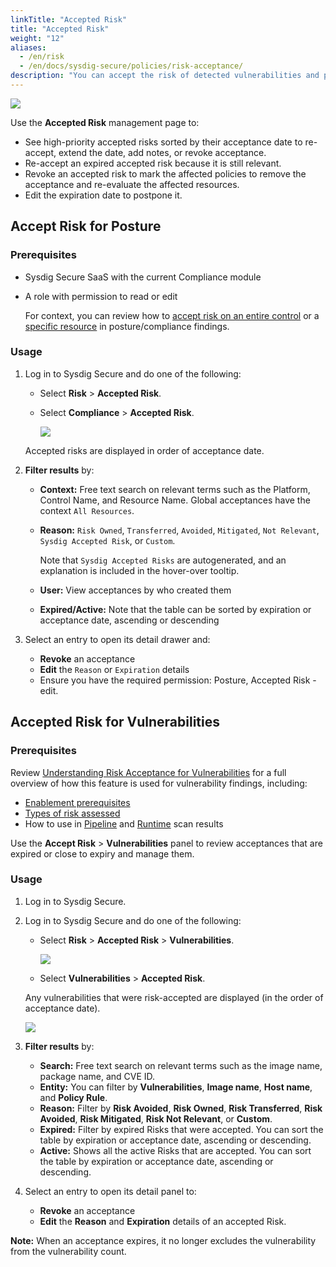 ```yaml
---
linkTitle: "Accepted Risk"
title: "Accepted Risk"
weight: "12"
aliases:
  - /en/risk
  - /en/docs/sysdig-secure/policies/risk-acceptance/
description: "You can accept the risk of detected vulnerabilities and posture/compliance violations. This topic describes how to use the **Accepted Risk** page to collate and manage accepted risks."
---
```


![](/image/accepted_risk.png)

Use the **Accepted Risk** management page to:

- See high-priority accepted risks sorted by their acceptance date to re-accept, extend the date, add notes, or revoke acceptance.
- Re-accept an expired accepted risk because it is still relevant.
- Revoke an accepted risk to mark the affected policies to remove the acceptance and re-evaluate the affected resources.
- Edit the expiration date to postpone it.

## Accept Risk for Posture

### Prerequisites

- Sysdig Secure SaaS with the current Compliance module

- A role with permission to read or edit

  For context, you can review how to [accept risk on an entire control](/en/docs/sysdig-secure/posture/compliance/#accept-risk-globally-on-a-control) or a [specific resource](/en/docs/sysdig-secure/posture/compliance/#option-accept-risk-on-a-resource) in posture/compliance findings.

### Usage

1. Log in to Sysdig Secure and do one of the following:

   - Select **Risk** > **Accepted Risk**.

   - Select **Compliance** > **Accepted Risk**.

     ![](/image/ra_posture_detail.png)

   Accepted risks are displayed in order of acceptance date.

2. **Filter results** by:

   - **Context:** Free text search on relevant terms such as the Platform, Control Name, and Resource Name. Global acceptances have the context `All Resources`.

   - **Reason:** `Risk Owned`, `Transferred`, `Avoided`, `Mitigated`, `Not Relevant`, `Sysdig Accepted Risk`, or `Custom`.

     Note that `Sysdig Accepted Risks` are autogenerated, and an explanation is included in the hover-over tooltip.

   - **User:** View acceptances by who created them

   - **Expired/Active:** Note that the table can be sorted by expiration or acceptance date, ascending or descending

3. Select an entry to open its detail drawer and:

   - **Revoke** an acceptance
   - **Edit** the `Reason` or `Expiration` details
   - Ensure you have the required permission: Posture, Accepted Risk - edit.

## Accepted Risk for Vulnerabilities

### Prerequisites

Review [Understanding Risk Acceptance for Vulnerabilities](/en/docs/sysdig-secure/vulnerabilities/#understanding-risk-acceptance-for-vulnerabilities) for a full overview of how this feature is used for vulnerability findings, including:

- [Enablement prerequisites](/en/docs/sysdig-secure/vulnerabilities/#enablement-prerequisites)
- [Types of risk assessed](/en/docs/sysdig-secure/vulnerabilities/#what-types-of-risk)
- How to use in [Pipeline](/en/docs/sysdig-secure/vulnerabilities/findings/pipeline/#accept-risk-pipeline) and [Runtime](/en/docs/sysdig-secure/vulnerabilities/findings/runtime/#accept-risk-runtime) scan results

Use the **Accept Risk** > **Vulnerabilities** panel to  review acceptances that are expired or close to expiry and manage them.

### Usage

1. Log in to Sysdig Secure.

2. Log in to Sysdig Secure and do one of the following:

   - Select **Risk** > **Accepted Risk** > **Vulnerabilities**.

     ![](/image/ra_posture_detail.png)

   - Select **Vulnerabilities** > **Accepted Risk**.

   Any vulnerabilities that were risk-accepted are displayed (in the order of acceptance date).

   ![](/image/ra_vuln_detail.png)

3. **Filter results** by:

   - **Search:** Free text search on relevant terms such as the image name, package name, and CVE ID.
   - **Entity:**  You can filter by **Vulnerabilities**, **Image name**, **Host name**, and **Policy Rule**.
   - **Reason:** Filter by **Risk Avoided**, **Risk Owned**, **Risk Transferred**, **Risk Avoided**, **Risk Mitigated**, **Risk Not Relevant**, or  **Custom**.
   - **Expired:** Filter by expired Risks that were accepted. You can sort the table by expiration or acceptance date, ascending or descending.
   - **Active:** Shows all the active Risks that are accepted. You can sort the table by expiration or acceptance date, ascending or descending.

4. Select an entry to open its detail panel to:

   - **Revoke** an acceptance
   - **Edit** the **Reason**  and **Expiration** details of an accepted Risk.

**Note:** When an acceptance expires, it no longer excludes the vulnerability from the vulnerability count.

